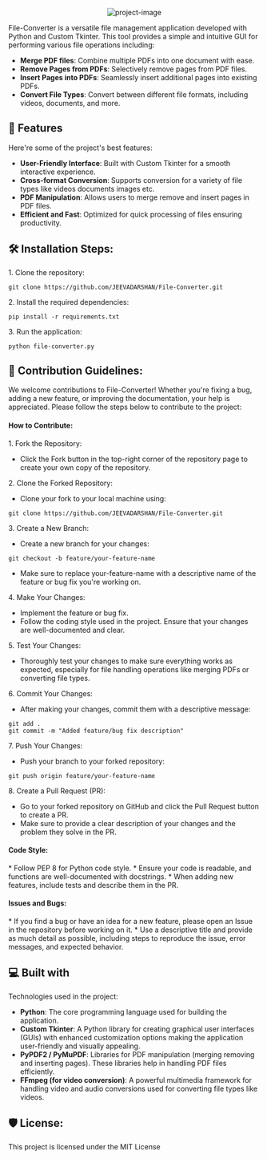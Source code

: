 <p align="center"><img src="https://socialify.git.ci/JEEVADARSHAN/File-Converter/image?forks=1&amp;issues=1&amp;logo=https%3A%2F%2Ficons.iconarchive.com%2Ficons%2Ficons8%2Fandroid%2F256%2FVery-Basic-Synchronize-icon.png&amp;name=1&amp;pattern=Plus&amp;pulls=1&amp;stargazers=1&amp;theme=Auto" alt="project-image"></p>

<p id="description">File-Converter is a versatile file management application developed with Python and Custom Tkinter. This tool provides a simple and intuitive GUI for performing various file operations including:</p>

*   **Merge PDF files**: Combine multiple PDFs into one document with ease.
*   **Remove Pages from PDFs**: Selectively remove pages from PDF files.
*   **Insert Pages into PDFs**: Seamlessly insert additional pages into existing PDFs.
*   **Convert File Types**: Convert between different file formats, including videos, documents, and more.
  
<h2>🧐 Features</h2>

Here're some of the project's best features:

*   **User-Friendly Interface**: Built with Custom Tkinter for a smooth interactive experience.
*   **Cross-format Conversion**: Supports conversion for a variety of file types like videos documents images etc.
*   **PDF Manipulation**: Allows users to merge remove and insert pages in PDF files.
*   **Efficient and Fast**: Optimized for quick processing of files ensuring productivity.

<h2>🛠️ Installation Steps:</h2>

<p>1. Clone the repository:</p>

```
git clone https://github.com/JEEVADARSHAN/File-Converter.git
```

<p>2. Install the required dependencies:</p>

```
pip install -r requirements.txt
```

<p>3. Run the application:</p>

```
python file-converter.py
```
<h2>🍰 Contribution Guidelines:</h2>

We welcome contributions to File-Converter! Whether you're fixing a bug, adding a new feature, or improving the documentation, your help is appreciated. Please follow the steps below to contribute to the project:

<h4>How to Contribute:</h4>
<p>1. Fork the Repository:</p>

*   Click the Fork button in the top-right corner of the repository page to create your own copy of the repository.
<p>2. Clone the Forked Repository:</p>

*   Clone your fork to your local machine using:
```
git clone https://github.com/JEEVADARSHAN/File-Converter.git
```
<p>3. Create a New Branch:</p>

*   Create a new branch for your changes:
```
git checkout -b feature/your-feature-name
```
*   Make sure to replace your-feature-name with a descriptive name of the feature or bug fix you're working on.
  
<p>4. Make Your Changes:</p>

*   Implement the feature or bug fix.
*   Follow the coding style used in the project. Ensure that your changes are well-documented and clear.

<p>5. Test Your Changes:</p>

*   Thoroughly test your changes to make sure everything works as expected, especially for file handling operations like merging PDFs or converting file types.
<p>6. Commit Your Changes:</p>

*   After making your changes, commit them with a descriptive message:
```
git add .
git commit -m "Added feature/bug fix description"
```
<p>7. Push Your Changes:</p>

*   Push your branch to your forked repository:
```
git push origin feature/your-feature-name
```
<p>8. Create a Pull Request (PR):</p>

*   Go to your forked repository on GitHub and click the Pull Request button to create a PR.
*   Make sure to provide a clear description of your changes and the problem they solve in the PR.
<h4>Code Style:</h4>
*   Follow PEP 8 for Python code style.
*   Ensure your code is readable, and functions are well-documented with docstrings.
*   When adding new features, include tests and describe them in the PR.
<h4>Issues and Bugs:</h4>
*   If you find a bug or have an idea for a new feature, please open an Issue in the repository before working on it.
*   Use a descriptive title and provide as much detail as possible, including steps to reproduce the issue, error messages, and expected behavior.
  
<h2>💻 Built with</h2>

Technologies used in the project:

*   **Python**: The core programming language used for building the application.
*   **Custom Tkinter**: A Python library for creating graphical user interfaces (GUIs) with enhanced customization options making the application user-friendly and visually appealing.
*   **PyPDF2 / PyMuPDF**: Libraries for PDF manipulation (merging removing and inserting pages). These libraries help in handling PDF files efficiently.
*   **FFmpeg (for video conversion)**: A powerful multimedia framework for handling video and audio conversions used for converting file types like videos.

<h2>🛡️ License:</h2>

This project is licensed under the MIT License
